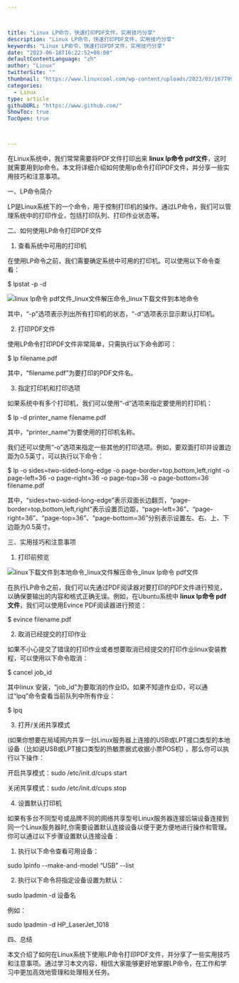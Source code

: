 ```yaml
---



title: "Linux LP命令，快速打印PDF文件，实用技巧分享"
description: "Linux LP命令，快速打印PDF文件，实用技巧分享"
keywords: "Linux LP命令，快速打印PDF文件，实用技巧分享"
date: "2023-06-18T16:22:52+08:00"
defaultContentLanguage: "zh"
author: "Linux"
twitterSite: ""
thumbnail: "https://www.linuxcool.com/wp-content/uploads/2023/03/1677996362368_0.png"
categories:
  - Linux
type: article
githubURL: "https://www.github.com/"
ShowToc: true
TocOpen: true



---
```


在Linux系统中，我们常常需要将PDF文件打印出来 **linux lp命令 pdf文件**，这时就需要用到lp命令。本文将详细介绍如何使用lp命令打印PDF文件，并分享一些实用技巧和注意事项。

一、LP命令简介

LP是Linux系统下的一个命令，用于控制打印机的操作。通过LP命令，我们可以管理系统中的打印作业，包括打印队列、打印作业状态等。

二、如何使用LP命令打印PDF文件

1. 查看系统中可用的打印机

在使用LP命令之前，我们需要确定系统中可用的打印机。可以使用以下命令查看：

$ lpstat -p -d

![linux lp命令 pdf文件_linux文件解压命令_linux下载文件到本地命令](https://www.linuxcool.com/wp-content/uploads/2023/03/1677996362368_0.png)

其中，“-p”选项表示列出所有打印机的状态，“-d”选项表示显示默认打印机。

2. 打印PDF文件

使用LP命令打印PDF文件非常简单，只需执行以下命令即可：

$ lp filename.pdf

其中，“filename.pdf”为要打印的PDF文件名。

3. 指定打印机和打印选项

如果系统中有多个打印机，我们可以使用“-d”选项来指定要使用的打印机：

$ lp -d printer_name filename.pdf

其中，“printer_name”为要使用的打印机名称。

我们还可以使用“-o”选项来指定一些其他的打印选项。例如，要双面打印并设置边距为0.5英寸，可以执行以下命令：

$ lp -o sides=two-sided-long-edge -o page-border=top,bottom,left,right -o page-left=36 -o page-right=36 -o page-top=36 -o page-bottom=36 filename.pdf

其中，“sides=two-sided-long-edge”表示双面长边翻页，“page-border=top,bottom,left,right”表示设置页边距，“page-left=36”、“page-right=36”、“page-top=36”、“page-bottom=36”分别表示设置左、右、上、下边距为0.5英寸。

三、实用技巧和注意事项

1. 打印前预览

![linux下载文件到本地命令_linux文件解压命令_linux lp命令 pdf文件](https://www.linuxcool.com/wp-content/uploads/2023/03/1677996362368_1.jpg)

在执行LP命令之前，我们可以先通过PDF阅读器对要打印的PDF文件进行预览，以确保要输出的内容和格式正确无误。例如，在Ubuntu系统中 **linux lp命令 pdf文件**，我们可以使用Evince PDF阅读器进行预览：

$ evince filename.pdf

2. 取消已经提交的打印作业

如果不小心提交了错误的打印作业或者想要取消已经提交的打印作业linux安装教程，可以使用以下命令取消：

$ cancel job_id

其中linux 安装，“job_id”为要取消的作业ID。如果不知道作业ID，可以通过“lpq”命令查看当前队列中所有作业：

$ lpq

3. 打开/关闭共享模式

(如果你想要在局域网内共享一台Linux服务器上连接的USB或LPT接口类型的本地设备（比如说USB或LPT接口类型的热敏票据式收据小票POS机) ，那么你可以执行以下操作：

开启共享模式：sudo /etc/init.d/cups start

关闭共享模式：sudo /etc/init.d/cups stop

4. 设置默认打印机

如果有多台不同型号或品牌不同的网络共享型号Linux服务器连接后端设备连接到同一个Linux服务器时,你需要设置默认连接设备以便于更方便地进行操作和管理。你可以通过以下步骤设置默认连接设备：

1) 执行以下命令查看可用设备：

sudo lpinfo --make-and-model “USB” --list

2) 执行以下命令将指定设备设置为默认：

sudo lpadmin -d 设备名

例如：

sudo lpadmin -d HP_LaserJet_1018

四、总结

本文介绍了如何在Linux系统下使用LP命令打印PDF文件，并分享了一些实用技巧和注意事项。通过学习本文内容，相信大家能够更好地掌握LP命令，在工作和学习中更加高效地管理和处理相关任务。